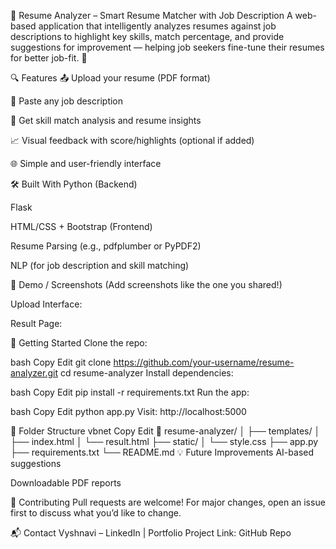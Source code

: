 📄 Resume Analyzer – Smart Resume Matcher with Job Description
A web-based application that intelligently analyzes resumes against job descriptions to highlight key skills, match percentage, and provide suggestions for improvement — helping job seekers fine-tune their resumes for better job-fit. 🚀

🔍 Features
📤 Upload your resume (PDF format)

🧾 Paste any job description

🧠 Get skill match analysis and resume insights

📈 Visual feedback with score/highlights (optional if added)

🌐 Simple and user-friendly interface

🛠️ Built With
Python (Backend)

Flask

HTML/CSS + Bootstrap (Frontend)

Resume Parsing (e.g., pdfplumber or PyPDF2)

NLP (for job description and skill matching)

📸 Demo / Screenshots
(Add screenshots like the one you shared!)

Upload Interface:

Result Page:

🚀 Getting Started
Clone the repo:

bash
Copy
Edit
git clone https://github.com/your-username/resume-analyzer.git
cd resume-analyzer
Install dependencies:

bash
Copy
Edit
pip install -r requirements.txt
Run the app:

bash
Copy
Edit
python app.py
Visit: http://localhost:5000

📂 Folder Structure
vbnet
Copy
Edit
📁 resume-analyzer/
│
├── templates/
│   ├── index.html
│   └── result.html
├── static/
│   └── style.css
├── app.py
├── requirements.txt
└── README.md
💡 Future Improvements
AI-based suggestions

Downloadable PDF reports


🤝 Contributing
Pull requests are welcome! For major changes, open an issue first to discuss what you’d like to change.

📬 Contact
Vyshnavi – LinkedIn | Portfolio
Project Link: GitHub Repo
